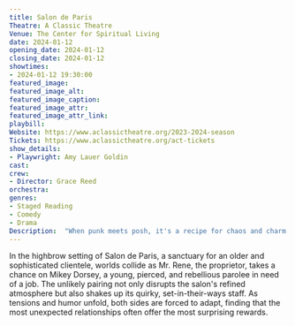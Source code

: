 ```yaml
---
title: Salon de Paris
Theatre: A Classic Theatre
Venue: The Center for Spiritual Living
date: 2024-01-12
opening_date: 2024-01-12
closing_date: 2024-01-12
showtimes:
- 2024-01-12 19:30:00
featured_image: 
featured_image_alt: 
featured_image_caption: 
featured_image_attr: 
featured_image_attr_link: 
playbill:
Website: https://www.aclassictheatre.org/2023-2024-season
Tickets: https://www.aclassictheatre.org/act-tickets
show_details: 
- Playwright: Amy Lauer Goldin
cast:
crew:
- Director: Grace Reed
orchestra:
genres: 
- Staged Reading
- Comedy
- Drama
Description:  "When punk meets posh, it's a recipe for chaos and charm in Salon de Paris."
---
```

In the highbrow setting of Salon de Paris, a sanctuary for an older and sophisticated clientele, worlds collide as Mr. Rene, the proprietor, takes a chance on Mikey Dorsey, a young, pierced, and rebellious parolee in need of a job. The unlikely pairing not only disrupts the salon's refined atmosphere but also shakes up its quirky, set-in-their-ways staff. As tensions and humor unfold, both sides are forced to adapt, finding that the most unexpected relationships often offer the most surprising rewards.